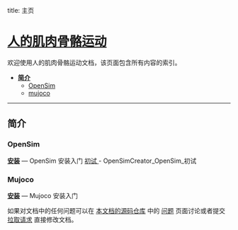 title: 主页

# [人的肌肉骨骼运动](https://github.com/OpenHUTB/locomotion)

欢迎使用人的肌肉骨骼运动文档，该页面包含所有内容的索引。


* [__简介__](#primary)  
    * [OpenSim](#opensim)
    * [mujoco](#mujoco)    
    

---

## 简介 <span id="introduction"></span>







### OpenSim <span id="opensim"></span>

[__安装__](opensim/installation.md) — OpenSim 安装入门
[ 初试 ](https://github.com/OpenHUTB/locomotion/blob/master/docs/OpenSimCreator_OpenSim_Init.md) - OpenSimCreator_OpenSim_初试




### Mujoco <span id="opensim"></span>

[__安装__](mujoco/installation.md) — Mujoco 安装入门





如果对文档中的任何问题可以在 [本文档的源码仓库](https://github.com/OpenHUTB/locomotion) 中的 [问题](https://github.com/OpenHUTB/locomotion/issues) 页面讨论或者提交 [拉取请求](https://zhuanlan.zhihu.com/p/153381521) 直接修改文档。
